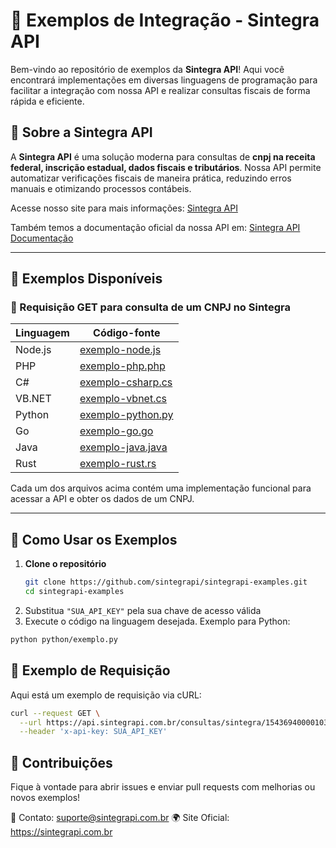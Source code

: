 # 📌 Exemplos de Integração - Sintegra API

Bem-vindo ao repositório de exemplos da **Sintegra API**! Aqui você encontrará implementações em diversas linguagens de programação para facilitar a integração com nossa API e realizar consultas fiscais de forma rápida e eficiente.

## 🚀 Sobre a Sintegra API  

A **Sintegra API** é uma solução moderna para consultas de **cnpj na receita federal, inscrição estadual, dados fiscais e tributários**. Nossa API permite automatizar verificações fiscais de maneira prática, reduzindo erros manuais e otimizando processos contábeis.  

Acesse nosso site para mais informações: [Sintegra API](https://sintegrapi.com.br)

Também temos a documentação oficial da nossa API em: [Sintegra API Documentação](https://docs.sintegrapi.com.br)

---

## 📂 Exemplos Disponíveis  

### 🔹 Requisição GET para consulta de um CNPJ no Sintegra  

| Linguagem | Código-fonte                                  |
|-----------|-----------------------------------------------|
| Node.js   | [exemplo-node.js](./node/exemplo.js)          |
| PHP       | [exemplo-php.php](./php/exemplo.php)          |
| C#        | [exemplo-csharp.cs](./.NET/csharp/exemplo.cs) |
| VB.NET    | [exemplo-vbnet.cs](./.NET/VB.NET/exemplo.vb)  |
| Python    | [exemplo-python.py](./python/exemplo.py)      |
| Go        | [exemplo-go.go](./go/exemplo.go)              |
| Java      | [exemplo-java.java](./java/exemplo.java)      |
| Rust      | [exemplo-rust.rs](./rust/src/main.rs)         |

Cada um dos arquivos acima contém uma implementação funcional para acessar a API e obter os dados de um CNPJ.

---

## 🔧 Como Usar os Exemplos  

1. **Clone o repositório**  
   ```bash
   git clone https://github.com/sintegrapi/sintegrapi-examples.git   
   cd sintegrapi-examples
   ```
2. Substitua `"SUA_API_KEY"` pela sua chave de acesso válida
3. Execute o código na linguagem desejada. Exemplo para Python:

```bash
python python/exemplo.py
```

## 📜 Exemplo de Requisição
Aqui está um exemplo de requisição via cURL:

```bash
curl --request GET \
  --url https://api.sintegrapi.com.br/consultas/sintegra/15436940000103 \
  --header 'x-api-key: SUA_API_KEY'
```

## 📢 Contribuições
Fique à vontade para abrir issues e enviar pull requests com melhorias ou novos exemplos!

📧 Contato: suporte@sintegrapi.com.br
🌍 Site Oficial: https://sintegrapi.com.br


